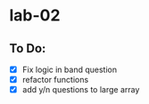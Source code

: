 # lab-02

## To Do:
- [x] Fix logic in band question
- [x] refactor functions
- [x] add y/n questions to large array

